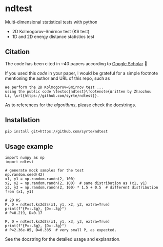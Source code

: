 # ndtest
Multi-dimensional statistical tests with python

- 2D Kolmogorov–Smirnov test (KS test)
- 1D and 2D energy distance statistics test

## Citation
The code has been cited in ~40 papers 
according to [Google Scholar](https://scholar.google.com/scholar?q=%22syrte%2Fndtest%22) :star_struck:

If you used this *code* in your paper, I would be grateful for a simple footnote mentioning the author and URL of this repo,
such as
```
We perform the 2D Kolmogorov–Smirnov test ...
using the public code \textsc{ndtest}\footenote{Written by Zhaozhou Li, \url{https://github.com/syrte/ndtest}}.
```
As to references for the *algorithms*, please check the docstrings.


## Installation

```bash
pip install git+https://github.com/syrte/ndtest
```

## Usage example
```
import numpy as np
import ndtest

# generate mock samples for the test
np.random.seed(42)
x1, y1 = np.random.randn(2, 100)
x2, y2 = np.random.randn(2, 100)  # same distribution as (x1, y1)
x3, y3 = np.random.randn(2, 100) * 1.5 + 0.5  # different distribution from (x1, y1)

# 2D KS
P, D = ndtest.ks2d2s(x1, y1, x2, y2, extra=True)
print(f"{P=:.3g}, {D=:.3g}")
# P=0.219, D=0.17

P, D = ndtest.ks2d2s(x1, y1, x3, y3, extra=True)
print(f"{P=:.3g}, {D=:.3g}")
# P=2.36e-05, D=0.385  # very small P, as expected.
```

See the docstring for the detailed usage and explanation.
